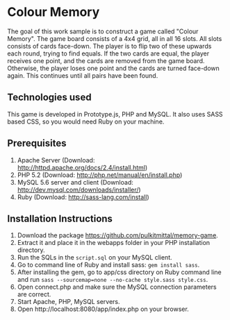 # Colour Memory

The goal of this work sample is to construct a game called "Colour Memory". The game board consists of a 4x4 grid, all in all 16 slots. All slots consists of cards face-down. The player is to flip two of these upwards each round, trying to find equals. If the two cards are equal, the player receives one point, and the cards are removed from the game board. Otherwise, the player loses one point and the cards are turned face-down again. This continues until all pairs have been found.

## Technologies used

This game is developed in Prototype.js, PHP and MySQL. It also uses SASS based CSS, so you would need Ruby on your machine.

## Prerequisites

1. Apache Server (Download: http://httpd.apache.org/docs/2.4/install.html)
2. PHP 5.2 (Download: http://php.net/manual/en/install.php)
3. MySQL 5.6 server and client (Download: http://dev.mysql.com/downloads/installer/)
4. Ruby (Download: http://sass-lang.com/install)

## Installation Instructions

1. Download the package https://github.com/pulkitmittal/memory-game.
2. Extract it and place it in the webapps folder in your PHP installation directory.
3. Run the SQLs in the `script.sql` on your MySQL client.
4. Go to command line of Ruby and install sass: `gem install sass`.
5. After installing the gem, go to app/css directory on Ruby command line and run `sass --sourcemap=none --no-cache style.sass style.css`.
6. Open connect.php and make sure the MySQL connection parameters are correct.
7. Start Apache, PHP, MySQL servers.
8. Open http://localhost:8080/app/index.php on your browser.